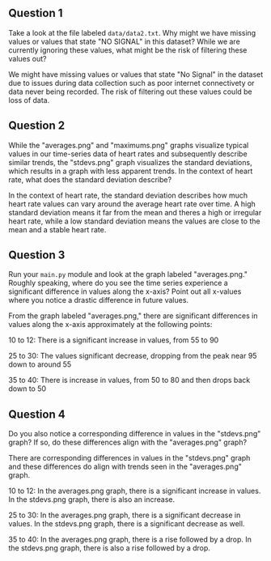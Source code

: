 ## Question 1

Take a look at the file labeled `data/data2.txt`. Why might we have missing values or values that state "NO SIGNAL" in this dataset? While we are currently ignoring these values, what might be the risk of filtering these values out?

We might have missing values or values that state "No Signal" in the dataset due to issues during data collection such as poor internet connectivety or data never being recorded. The risk of filtering out these values could be loss of data.

## Question 2

While the "averages.png" and "maximums.png" graphs visualize typical values in our time-series data of heart rates and subsequently describe similar trends, the "stdevs.png" graph visualizes the standard deviations, which results in a graph with less apparent trends. In the context of heart rate, what does the standard deviation describe?

In the context of heart rate, the standard deviation describes how much heart rate values can vary around the average heart rate over time. A high standard deviation means it far from the mean and theres a high or irregular heart rate, while a low standard deviation means the values are close to the mean and a stable heart rate.

## Question 3

Run your `main.py` module and look at the graph labeled "averages.png." Roughly speaking, where do you see the time series experience a significant difference in values along the x-axis? Point out all x-values where you notice a drastic difference in future values.

From the graph labeled "averages.png," there are significant differences in values along the x-axis approximately at the following points:

10 to 12: There is a significant increase in values, from 55 to 90

25 to 30: The values significant decrease, dropping from the peak near 95 down to around 55

35 to 40: There is increase in values, from 50 to 80 and then drops back down to 50

## Question 4

Do you also notice a corresponding difference in values in the "stdevs.png" graph? If so, do these differences align with the "averages.png" graph? 

There are corresponding differences in values in the "stdevs.png" graph and these differences do align with trends seen in the "averages.png" graph.

10 to 12: In the averages.png graph, there is a significant increase in values. In the stdevs.png graph, there is also an increase. 

25 to 30: In the averages.png graph, there is a significant decrease in values. In the stdevs.png graph, there is a significant decrease as well.

35 to 40: In the averages.png graph, there is a rise followed by a drop. In the stdevs.png graph, there is also a rise followed by a drop.
